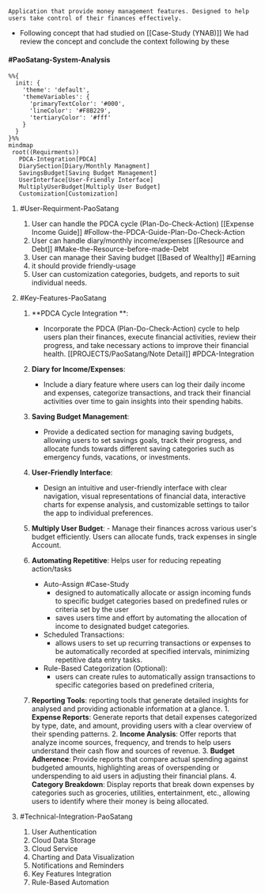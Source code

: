 	Application that provide money management features. Designed to help users take control of their finances effectively.
		
- Following concept that had studied on [[Case-Study (YNAB)]] We had review the concept and conclude the context following by these 

#### #PaoSatang-System-Analysis

```mermaid
%%{
  init: {
    'theme': 'default',
    'themeVariables': {
      'primaryTextColor': '#000',
      'lineColor': '#F8B229',
      'tertiaryColor': '#fff'
    }
  }
}%%
mindmap
 root((Requirments))
   PDCA-Integration[PDCA]
   DiarySection[Diary/Monthly Managment]
   SavingsBudget[Saving Budget Management]
   UserInterface[User-Friendly Interface]
   MultiplyUserBudget[Multiply User Budget]
   Customization[Customization]
```
1. #User-Requirment-PaoSatang 
	1. User can handle the PDCA cycle (Plan-Do-Check-Action) [[Expense Income Guide]] #Follow-the-PDCA-Guide-Plan-Do-Check-Action 
	2. User can handle diary/monthly income/expenses [[Resource and Debt]] #Make-the-Resource-before-made-Debt
	3. User can manage their  Saving budget  [[Based of Wealthy]] #Earning 
	4. it should provide friendly-usage
	5. User can customization categories, budgets, and reports to suit individual needs.




1.  #Key-Features-PaoSatang
	1. **PDCA Cycle Integration **:
	    - Incorporate the PDCA (Plan-Do-Check-Action) cycle to help users plan their finances, execute financial activities, review their progress, and take necessary actions to improve their financial health. [[PROJECTS/PaoSatang/Note Detail]]  #PDCA-Integration
	    
	2. **Diary for Income/Expenses**:
	    - Include a diary feature where users can log their daily income and expenses, categorize transactions, and track their financial activities over time to gain insights into their spending habits.
	    
	3. **Saving Budget Management**:
	    - Provide a dedicated section for managing saving budgets, allowing users to set savings goals, track their progress, and allocate funds towards different saving categories such as emergency funds, vacations, or investments.
	    
	4. **User-Friendly Interface**:
	    - Design an intuitive and user-friendly interface with clear navigation, visual representations of financial data, interactive charts for expense analysis, and customizable settings to tailor the app to individual preferences.

	5. **Multiply User Budget**:
		   - Manage their finances across various user's budget efficiently. Users can allocate funds, track expenses in single Account.

	6.  **Automating Repetitive**: Helps user for reducing repeating action/tasks
		   - Auto-Assign #Case-Study 
			   - designed to automatically allocate or assign incoming funds to specific budget categories based on predefined rules or criteria set by the user
			   - saves users time and effort by automating the allocation of income to designated budget categories.
		- Scheduled Transactions: 
			- allows users to set up recurring transactions or expenses to be automatically recorded at specified intervals, minimizing repetitive data entry tasks.
		- Rule-Based Categorization (Optional): 
			- users can create rules to automatically assign transactions to specific categories based on predefined criteria,

	7. **Reporting Tools**: reporting tools that generate detailed insights for analysed and providing actionable information at a glance.
			1. **Expense Reports**: Generate reports that detail expenses categorized by type, date, and amount, providing users with a clear overview of their spending patterns.
			2. **Income Analysis**: Offer reports that analyze income sources, frequency, and trends to help users understand their cash flow and sources of revenue.
			3. **Budget Adherence**: Provide reports that compare actual spending against budgeted amounts, highlighting areas of overspending or underspending to aid users in adjusting their financial plans.
			4. **Category Breakdown**: Display reports that break down expenses by categories such as groceries, utilities, entertainment, etc., allowing users to identify where their money is being allocated.


2. #Technical-Integration-PaoSatang
	1. User Authentication
	2. Cloud Data Storage
	3. Cloud Service
	4. Charting and Data Visualization
	5. Notifications and Reminders
	6. Key Features Integration
	7. Rule-Based Automation


